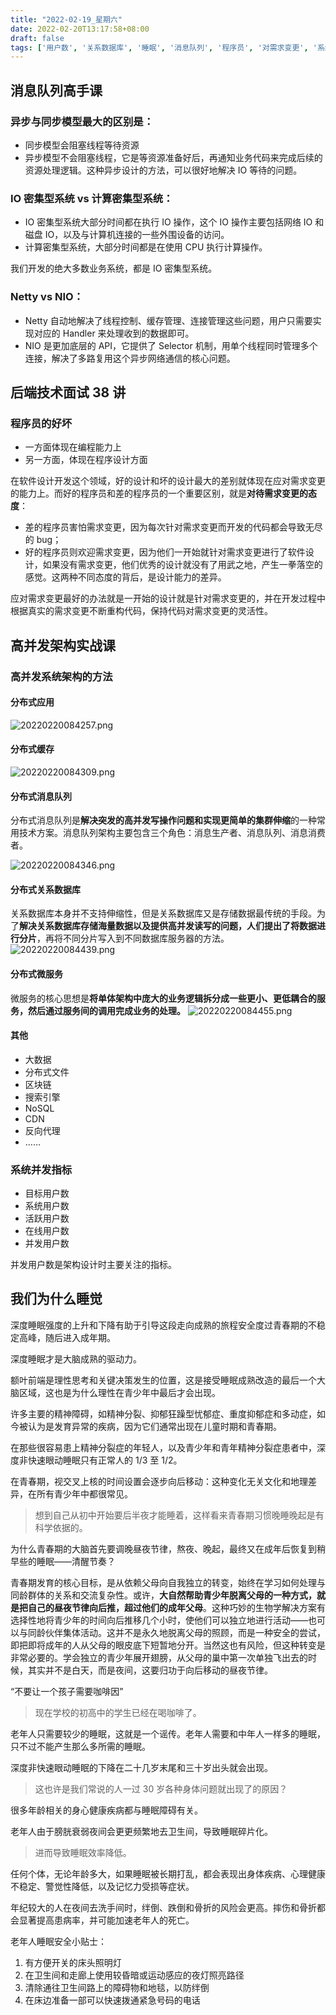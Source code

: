 ```yaml
---
title: "2022-02-19_星期六"
date: 2022-02-20T13:17:58+08:00
draft: false
tags: ['用户数', '关系数据库', '睡眠', '消息队列', '程序员', '对需求变更', '系统', '青少年', '架构', '线程']
---
```


## 消息队列高手课

### 异步与同步模型最大的区别是：

- 同步模型会阻塞线程等待资源
- 异步模型不会阻塞线程，它是等资源准备好后，再通知业务代码来完成后续的资源处理逻辑。这种异步设计的方法，可以很好地解决 IO 等待的问题。

### IO 密集型系统 vs 计算密集型系统：

- IO 密集型系统大部分时间都在执行 IO 操作，这个 IO 操作主要包括网络 IO 和磁盘 IO，以及与计算机连接的一些外围设备的访问。
- 计算密集型系统，大部分时间都是在使用 CPU 执行计算操作。

我们开发的绝大多数业务系统，都是 IO 密集型系统。

### Netty vs NIO：

- Netty 自动地解决了线程控制、缓存管理、连接管理这些问题，用户只需要实现对应的 Handler 来处理收到的数据即可。
- NIO 是更加底层的 API，它提供了 Selector 机制，用单个线程同时管理多个连接，解决了多路复用这个异步网络通信的核心问题。

## 后端技术面试 38 讲

### 程序员的好坏

- 一方面体现在编程能力上
- 另一方面，体现在程序设计方面

在软件设计开发这个领域，好的设计和坏的设计最大的差别就体现在应对需求变更的能力上。而好的程序员和差的程序员的一个重要区别，就是**对待需求变更的态度**：

- 差的程序员害怕需求变更，因为每次针对需求变更而开发的代码都会导致无尽的 bug；
- 好的程序员则欢迎需求变更，因为他们一开始就针对需求变更进行了软件设计，如果没有需求变更，他们优秀的设计就没有了用武之地，产生一拳落空的感觉。这两种不同态度的背后，是设计能力的差异。

应对需求变更最好的办法就是一开始的设计就是针对需求变更的，并在开发过程中根据真实的需求变更不断重构代码，保持代码对需求变更的灵活性。

## 高并发架构实战课

### 高并发系统架构的方法

#### 分布式应用

![20220220084257.png](20220220084257.png)

#### 分布式缓存

![20220220084309.png](20220220084309.png)

#### 分布式消息队列

分布式消息队列是**解决突发的高并发写操作问题和实现更简单的集群伸缩**的一种常用技术方案。消息队列架构主要包含三个角色：消息生产者、消息队列、消息消费者。

![20220220084346.png](20220220084346.png)

#### 分布式关系数据库

关系数据库本身并不支持伸缩性，但是关系数据库又是存储数据最传统的手段。为了**解决关系数据库存储海量数据以及提供高并发读写的问题，人们提出了将数据进行分片**，再将不同分片写入到不同数据库服务器的方法。
![20220220084439.png](20220220084439.png)

#### 分布式微服务

微服务的核心思想是**将单体架构中庞大的业务逻辑拆分成一些更小、更低耦合的服务，然后通过服务间的调用完成业务的处理。**
![20220220084455.png](20220220084455.png)

#### 其他

- 大数据
- 分布式文件
- 区块链
- 搜索引擎
- NoSQL
- CDN
- 反向代理
- ……

### 系统并发指标

- 目标用户数
- 系统用户数
- 活跃用户数
- 在线用户数
- 并发用户数

并发用户数是架构设计时主要关注的指标。

## 我们为什么睡觉

深度睡眠强度的上升和下降有助于引导这段走向成熟的旅程安全度过青春期的不稳定高峰，随后进入成年期。

深度睡眠才是大脑成熟的驱动力。

额叶前端是理性思考和关键决策发生的位置，这是接受睡眠成熟改造的最后一个大脑区域，这也是为什么理性在青少年中最后才会出现。

许多主要的精神障碍，如精神分裂、抑郁狂躁型忧郁症、重度抑郁症和多动症，如今被认为是发育异常的疾病，因为它们通常出现在儿童时期和青春期。

在那些很容易患上精神分裂症的年轻人，以及青少年和青年精神分裂症患者中，深度非快速眼动睡眠只有正常人的 1/3 至 1/2。

在青春期，视交叉上核的时间设置会逐步向后移动：这种变化无关文化和地理差异，在所有青少年中都很常见。

> 想到自己从初中开始要后半夜才能睡着，这样看来青春期习惯晚睡晚起是有科学依据的。

为什么青春期的大脑首先要调晚昼夜节律，熬夜、晚起，最终又在成年后恢复到稍早些的睡眠——清醒节奏？

青春期发育的核心目标，是从依赖父母向自我独立的转变，始终在学习如何处理与同龄群体的关系和交流复杂性。或许，**大自然帮助青少年脱离父母的一种方式，就是把自己的昼夜节律向后推，超过他们的成年父母**。这种巧妙的生物学解决方案有选择性地将青少年的时间向后推移几个小时，使他们可以独立地进行活动——也可以与同龄伙伴集体活动。这并不是永久地脱离父母的照顾，而是一种安全的尝试，即把即将成年的人从父母的眼皮底下短暂地分开。当然这也有风险，但这种转变是非常必要的。学会独立的青少年展开翅膀，从父母的巢中第一次单独飞出去的时候，其实并不是白天，而是夜间，这要归功于向后移动的昼夜节律。

“不要让一个孩子需要咖啡因”

> 现在学校的初高中的学生已经在喝咖啡了。

老年人只需要较少的睡眠，这就是一个谣传。老年人需要和中年人一样多的睡眠，只不过不能产生那么多所需的睡眠。

深度非快速眼动睡眠的下降在二十几岁末尾和三十岁出头就会出现。

> 这也许是我们常说的人一过 30 岁各种身体问题就出现了的原因？

很多年龄相关的身心健康疾病都与睡眠障碍有关。

老年人由于膀胱衰弱夜间会更更频繁地去卫生间，导致睡眠碎片化。

> 进而导致睡眠效率降低。

任何个体，无论年龄多大，如果睡眠被长期打乱，都会表现出身体疾病、心理健康不稳定、警觉性降低，以及记忆力受损等症状。

年纪较大的人在夜间去洗手间时，绊倒、跌倒和骨折的风险会更高。摔伤和骨折都会显著提高患病率，并可能加速老年人的死亡。

老年人睡眠安全小贴士：

1. 有方便开关的床头照明灯
2. 在卫生间和走廊上使用较昏暗或运动感应的夜灯照亮路径
3. 清除通往卫生间路上的障碍物和地毯，以防绊倒
4. 在床边准备一部可以快速拨通紧急号码的电话

